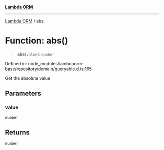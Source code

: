 [**Lambda ORM**](../README.md)

***

[Lambda ORM](../README.md) / abs

# Function: abs()

> **abs**(`value`): `number`

Defined in: node\_modules/lambdaorm-base/repository/domain/queryable.d.ts:165

Get the absolute value

## Parameters

### value

`number`

## Returns

`number`
